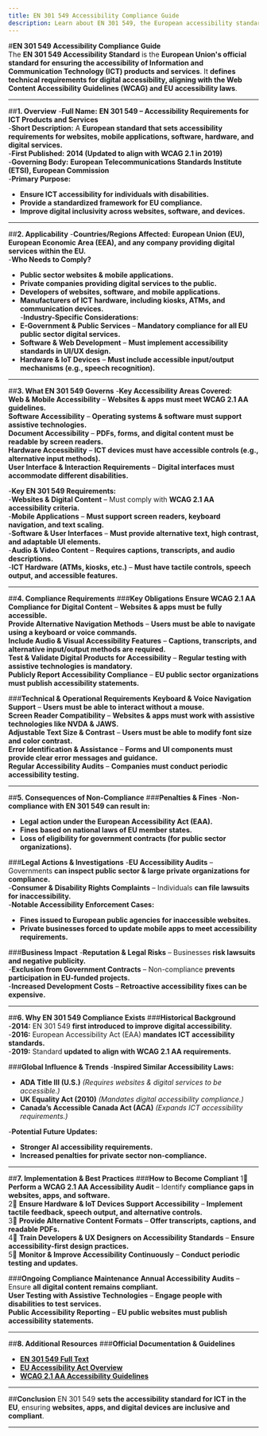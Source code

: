 ```yaml
---
title: EN 301 549 Accessibility Compliance Guide
description: Learn about EN 301 549, the European accessibility standard for ICT, its requirements, enforcement, and best practices for digital accessibility.
---
```


#**EN 301 549 Accessibility Compliance Guide**  
The **EN 301 549 Accessibility Standard** is the **European Union's official standard for ensuring the accessibility of Information and Communication Technology (ICT) products and services**. It **defines technical requirements for digital accessibility, aligning with the Web Content Accessibility Guidelines (WCAG) and EU accessibility laws**.

---

##**1. Overview**
-**Full Name:** **EN 301 549 – Accessibility Requirements for ICT Products and Services**  
-**Short Description:** A **European standard that sets accessibility requirements for websites, mobile applications, software, hardware, and digital services.**  
-**First Published:** **2014 (Updated to align with WCAG 2.1 in 2019)**  
-**Governing Body:** **European Telecommunications Standards Institute (ETSI), European Commission**  
-**Primary Purpose:**  
  - **Ensure ICT accessibility for individuals with disabilities.**  
  - **Provide a standardized framework for EU compliance.**  
  - **Improve digital inclusivity across websites, software, and devices.**  

---

##**2. Applicability**
-**Countries/Regions Affected:** **European Union (EU), European Economic Area (EEA), and any company providing digital services within the EU.**  
-**Who Needs to Comply?**  
  - **Public sector websites & mobile applications.**  
  - **Private companies providing digital services to the public.**  
  - **Developers of websites, software, and mobile applications.**  
  - **Manufacturers of ICT hardware, including kiosks, ATMs, and communication devices.**  
-**Industry-Specific Considerations:**  
  - **E-Government & Public Services** – **Mandatory compliance for all EU public sector digital services.**  
  - **Software & Web Development** – **Must implement accessibility standards in UI/UX design.**  
  - **Hardware & IoT Devices** – **Must include accessible input/output mechanisms (e.g., speech recognition).**  

---

##**3. What EN 301 549 Governs**
-**Key Accessibility Areas Covered:**  
   **Web & Mobile Accessibility** – **Websites & apps must meet WCAG 2.1 AA guidelines.**  
   **Software Accessibility** – **Operating systems & software must support assistive technologies.**  
   **Document Accessibility** – **PDFs, forms, and digital content must be readable by screen readers.**  
   **Hardware Accessibility** – **ICT devices must have accessible controls (e.g., alternative input methods).**  
   **User Interface & Interaction Requirements** – **Digital interfaces must accommodate different disabilities.**  

-**Key EN 301 549 Requirements:**  
  -**Websites & Digital Content** – Must comply with **WCAG 2.1 AA accessibility criteria.**  
  -**Mobile Applications** – **Must support screen readers, keyboard navigation, and text scaling.**  
  -**Software & User Interfaces** – **Must provide alternative text, high contrast, and adaptable UI elements.**  
  -**Audio & Video Content** – **Requires captions, transcripts, and audio descriptions.**  
  -**ICT Hardware (ATMs, kiosks, etc.)** – **Must have tactile controls, speech output, and accessible features.**  

---

##**4. Compliance Requirements**
###**Key Obligations**
 **Ensure WCAG 2.1 AA Compliance for Digital Content** – **Websites & apps must be fully accessible.**  
 **Provide Alternative Navigation Methods** – **Users must be able to navigate using a keyboard or voice commands.**  
 **Include Audio & Visual Accessibility Features** – **Captions, transcripts, and alternative input/output methods are required.**  
 **Test & Validate Digital Products for Accessibility** – **Regular testing with assistive technologies is mandatory.**  
 **Publicly Report Accessibility Compliance** – **EU public sector organizations must publish accessibility statements.**  

###**Technical & Operational Requirements**
 **Keyboard & Voice Navigation Support** – **Users must be able to interact without a mouse.**  
 **Screen Reader Compatibility** – **Websites & apps must work with assistive technologies like NVDA & JAWS.**  
 **Adjustable Text Size & Contrast** – **Users must be able to modify font size and color contrast.**  
 **Error Identification & Assistance** – **Forms and UI components must provide clear error messages and guidance.**  
 **Regular Accessibility Audits** – **Companies must conduct periodic accessibility testing.**  

---

##**5. Consequences of Non-Compliance**
###**Penalties & Fines**
-**Non-compliance with EN 301 549 can result in:**  
  - **Legal action under the European Accessibility Act (EAA).**  
  - **Fines based on national laws of EU member states.**  
  - **Loss of eligibility for government contracts (for public sector organizations).**  

###**Legal Actions & Investigations**
-**EU Accessibility Audits** – Governments **can inspect public sector & large private organizations for compliance.**  
-**Consumer & Disability Rights Complaints** – Individuals **can file lawsuits for inaccessibility.**  
-**Notable Accessibility Enforcement Cases:**  
  - **Fines issued to European public agencies for inaccessible websites.**  
  - **Private businesses forced to update mobile apps to meet accessibility requirements.**  

###**Business Impact**
-**Reputation & Legal Risks** – Businesses **risk lawsuits and negative publicity.**  
-**Exclusion from Government Contracts** – Non-compliance **prevents participation in EU-funded projects.**  
-**Increased Development Costs** – **Retroactive accessibility fixes can be expensive.**  

---

##**6. Why EN 301 549 Compliance Exists**
###**Historical Background**
-**2014:** EN 301 549 **first introduced to improve digital accessibility.**  
-**2016:** European Accessibility Act (EAA) **mandates ICT accessibility standards.**  
-**2019:** Standard **updated to align with WCAG 2.1 AA requirements.**  

###**Global Influence & Trends**
-**Inspired Similar Accessibility Laws:**  
  - **ADA Title III (U.S.)** *(Requires websites & digital services to be accessible.)*  
  - **UK Equality Act (2010)** *(Mandates digital accessibility compliance.)*  
  - **Canada’s Accessible Canada Act (ACA)** *(Expands ICT accessibility requirements.)*  

-**Potential Future Updates:**  
  - **Stronger AI accessibility requirements.**  
  - **Increased penalties for private sector non-compliance.**  

---

##**7. Implementation & Best Practices**
###**How to Become Compliant**
1⃣ **Perform a WCAG 2.1 AA Accessibility Audit** – Identify **compliance gaps in websites, apps, and software.**  
2⃣ **Ensure Hardware & IoT Devices Support Accessibility** – **Implement tactile feedback, speech output, and alternative controls.**  
3⃣ **Provide Alternative Content Formats** – **Offer transcripts, captions, and readable PDFs.**  
4⃣ **Train Developers & UX Designers on Accessibility Standards** – **Ensure accessibility-first design practices.**  
5⃣ **Monitor & Improve Accessibility Continuously** – **Conduct periodic testing and updates.**  

###**Ongoing Compliance Maintenance**
 **Annual Accessibility Audits** – Ensure **all digital content remains compliant.**  
 **User Testing with Assistive Technologies** – **Engage people with disabilities to test services.**  
 **Public Accessibility Reporting** – **EU public websites must publish accessibility statements.**  

---

##**8. Additional Resources**
###**Official Documentation & Guidelines**
- **[ EN 301 549 Full Text](https://www.etsi.org/deliver/etsi_en/301500_301599/301549/03.01.01_60/en_301549v030101p.pdf)**  
- **[ EU Accessibility Act Overview](https://ec.europa.eu/social/main.jsp?catId=1202)**  
- **[ WCAG 2.1 AA Accessibility Guidelines](https://www.w3.org/TR/WCAG21/)**  

---

##**Conclusion**
EN 301 549 **sets the accessibility standard for ICT in the EU**, ensuring **websites, apps, and digital devices are inclusive and compliant**.

---
